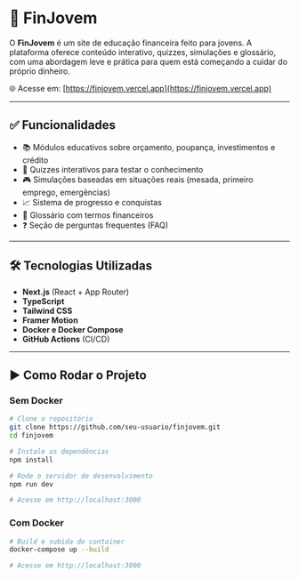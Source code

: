 # 💸 FinJovem

O **FinJovem** é um site de educação financeira feito para jovens. A plataforma oferece conteúdo interativo, quizzes, simulações e glossário, com uma abordagem leve e prática para quem está começando a cuidar do próprio dinheiro.

🌐 Acesse em: [https://finjovem.vercel.app](https://finjovem.vercel.app)

---

## ✅ Funcionalidades

- 📚 Módulos educativos sobre orçamento, poupança, investimentos e crédito
- 🧠 Quizzes interativos para testar o conhecimento
- 🎮 Simulações baseadas em situações reais (mesada, primeiro emprego, emergências)
- 📈 Sistema de progresso e conquistas
- 📖 Glossário com termos financeiros
- ❓ Seção de perguntas frequentes (FAQ)

---

## 🛠️ Tecnologias Utilizadas

- **Next.js** (React + App Router)
- **TypeScript**
- **Tailwind CSS**
- **Framer Motion**
- **Docker e Docker Compose**
- **GitHub Actions** (CI/CD)

---

## ▶️ Como Rodar o Projeto

### Sem Docker

```bash
# Clone o repositório
git clone https://github.com/seu-usuario/finjovem.git
cd finjovem

# Instale as dependências
npm install

# Rode o servidor de desenvolvimento
npm run dev

# Acesse em http://localhost:3000
```

### Com Docker
```bash
# Build e subida do container
docker-compose up --build

# Acesse em http://localhost:3000
```
